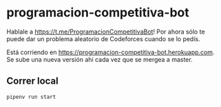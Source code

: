 # programacion-competitiva-bot

Hablale a https://t.me/ProgramacionCompetitivaBot! Por ahora sólo te puede dar un problema aleatorio de Codeforces cuando se lo pedís.

Está corriendo en https://programacion-competitiva-bot.herokuapp.com. Se sube una nueva versión ahí cada vez que se mergea a master.


## Correr local
```
pipenv run start
```